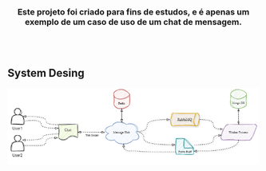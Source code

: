 <h3 align="center">
  Este projeto foi criado para fins de estudos, e é apenas um exemplo de um caso de uso de um chat de mensagem.
</h3>

<br/>
<br/>

## System Desing
<img src="./docs/SystemDesing.png" class="center" style="display: block;margin-left: auto;margin-right: auto;">

